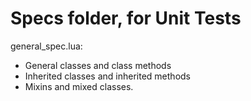 # Specs folder, for Unit Tests

general_spec.lua:
* General classes and class methods
* Inherited classes and inherited methods
* Mixins and mixed classes.
